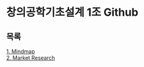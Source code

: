 # 창의공학기초설계 1조 Github

## 목록
[1. Mindmap](/HW1_Mindmap/mindmap.md)</br>
[2. Market Research](/HW2_Report/Market_Research.md)</br>
